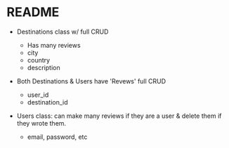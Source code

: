 # README

- Destinations class w/ full CRUD
  - Has many reviews
  - city 
  - country
  - description

- Both Destinations & Users have 'Revews' full CRUD 
  - user_id 
  - destination_id

- Users class: can make many reviews if they are a user & delete them if they wrote them.
  - email, password, etc
